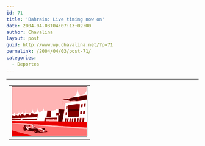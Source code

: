 ```yaml
---
id: 71
title: 'Bahrain: Live timing now on'
date: 2004-04-03T04:07:13+02:00
author: Chavalina
layout: post
guid: http://www.wp.chavalina.net/?p=71
permalink: /2004/04/03/post-71/
categories:
  - Deportes
---
```

<table width="100%" border="0" cellpadding="0" cellspacing="0">
  <tr>
    <td>
      <table border="0" width="1" align="left">
        <tr>
          <td>
            <img src="/imagenes/fotos/bahrain.gif" border="1" alt="Bahrain" />
          </td>
        </tr>
      </table>
      
      <p>
        Un circuito nuevo. Una sorpresa esperada. Ahora mismo se corre la clasificación para el GP de Bahrain, Jenson Button marcó ayer el mejor tiempo y Honda parece que vuelve a la carga. Por ahora se coloca tercero, tras Barrichello y Sato, su compa&ntilde;ero de equipo, veremos cuando acabe de escribir…
      </p>
      
      <p>
        Trulli, comienzo espectacular y un problemilla en el alerón, ni que fueran principiantes, y Fernando Alonso pasado totalmente incluso se sale de la pista, ¿demasiado ansioso? acaban respectivamente cuarto y decimotercero por ahora, fiasco para el espa&ntilde;ol, ahora tendrá que arriesgar todo de nuevo en la salida.
      </p>
      
      <p>
        Mientras Alonso alega su actuación a un problema de frenos, Schumacher queda primero sacando 0.3 segs. a su compa&ntilde;ero de equipo, ahora segundo, y Raikkonnen de nuevo con problemas. Iceman, éste no es tu a&ntilde;o. Parece que no será en 2004 cuando salga el supuesto jovencito sucesor del Kaiser.
      </p>
      
      <p>
        Montoya está echando el resto, mejorando el tiempo de Schumacher en cada parcial, a punto de pasar la línea de meta… no pudo ser. Perdió medio segundo en el último parcial y se ríen en Ferrari ¿cosa de brujas? Ralph Schumacher también empieza bien, pero todos lo tenemos calado ya… haga lo que haga hasta que no se de ma&ntilde;ana la salida no podremos decir si podrá hacer algo.
      </p>
      
      <p>
        Y parece ser que Raikkonnen no salió no por problemas, sino por una estrategia tomada para sólo hacer dos paradas ma&ntilde;ana, muy arriesgado, a Renault no le salió bien anteriormente… así acaba la clasificación para ma&ntilde;ana, la podéis ver en <a href="http://www.formula1.com/race/circuitmap/716.html" target="_blank">la página oficial de F1</a>, y ma&ntilde;ana… yo creo que va a haber alguna sorpresa. Sólo nos quedan 23 horas y media para saberlo, paciencia <img src="/imagenes/emoticonos/guino.gif" alt="emo" />
      </p>
      
      <p>
        Aquí os dejo un par de enlaces curiosos, el <a href="http://f1.primera-clase.com/" target="_blank">primer weblog sobre F1</a> que conozco, y<a href="http://www.coopsf1.com/picks/" target="_blank"> otra página</a>, en inglés, conocida a través de este weblog, donde se puede aventurar sobre cada gran premio en una especie de liguilla. A probar suerte.
      </p>
    </td>
  </tr>
</table>

  * <a href="http://f1.primera-clase.com/" target="_blank">F1 Blog &#8211; weblog sobre Formula 1</a>
  * <a href="http://www.coopsf1.com/picks/" target="_blank">Coops F1 2004</a>